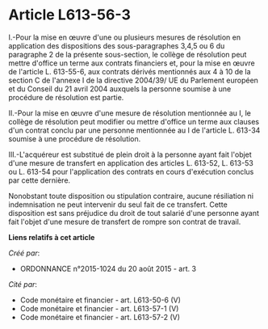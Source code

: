 # Article L613-56-3

I.-Pour la mise en œuvre d'une ou plusieurs mesures de résolution en application des dispositions des sous-paragraphes 3,4,5
ou 6 du paragraphe 2 de la présente sous-section, le collège de résolution peut mettre d'office un terme aux contrats
financiers et, pour la mise en œuvre de l'article L. 613-55-6, aux contrats dérivés mentionnés aux 4 à 10 de la section C de
l'annexe I de la directive 2004/39/ UE du Parlement européen et du Conseil du 21 avril 2004 auxquels la personne soumise à
une procédure de résolution est partie. 

II.-Pour la mise en œuvre d'une mesure de résolution mentionnée au I, le collège de résolution peut modifier ou mettre
d'office un terme aux clauses d'un contrat conclu par une personne mentionnée au I de l'article L. 613-34 soumise à une
procédure de résolution. 

III.-L'acquéreur est substitué de plein droit à la personne ayant fait l'objet d'une mesure de transfert en application des
articles L. 613-52, L. 613-53 ou L. 613-54 pour l'application des contrats en cours d'exécution conclus par cette dernière. 

Nonobstant toute disposition ou stipulation contraire, aucune résiliation ni indemnisation ne peut intervenir du seul fait de
ce transfert. Cette disposition est sans préjudice du droit de tout salarié d'une personne ayant fait l'objet d'une mesure de
transfert de rompre son contrat de travail.

**Liens relatifs à cet article**

_Créé par_:

  - ORDONNANCE n°2015-1024 du 20 août 2015 - art. 3

_Cité par_:

  - Code monétaire et financier - art. L613-50-6 (V)
  - Code monétaire et financier - art. L613-57-1 (V)
  - Code monétaire et financier - art. L613-57-2 (V)
